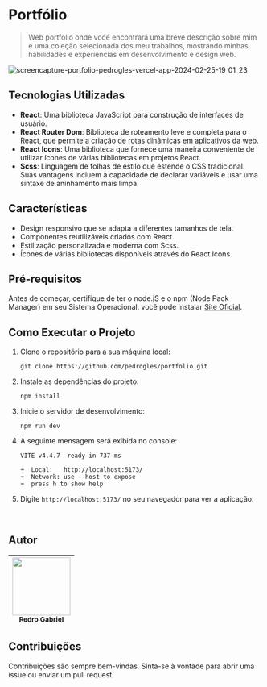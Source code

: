 
# Portfólio

>  Web portfólio onde você encontrará uma breve descrição sobre mim e uma coleção selecionada dos meu trabalhos, mostrando minhas habilidades e experiências em desenvolvimento e design web.

![screencapture-portfolio-pedrogles-vercel-app-2024-02-25-19_01_23](https://github.com/pedrogles/portfolio/assets/76228682/87225d31-d09f-456a-918e-1e95750fee11)

## Tecnologias Utilizadas

- **React**: Uma biblioteca JavaScript para construção de interfaces de usuário.
- **React Router Dom**: Biblioteca de roteamento leve e completa para o React, que permite a criação de rotas dinâmicas em aplicativos da web.
- **React Icons**: Uma biblioteca que fornece uma maneira conveniente de utilizar ícones de várias bibliotecas em projetos React.
- **Scss**:  Linguagem de folhas de estilo que estende o CSS tradicional. Suas vantagens incluem a capacidade de declarar variáveis e usar uma sintaxe de aninhamento mais limpa.

## Características

- Design responsivo que se adapta a diferentes tamanhos de tela.
- Componentes reutilizáveis criados com React.
- Estilização personalizada e moderna com Scss.
- Ícones de várias bibliotecas disponíveis através do React Icons.

## Pré-requisitos
Antes de começar, certifique de ter o node.jS e o npm (Node Pack Manager) em seu Sistema Operacional. você pode instalar <a href="https://nodejs.org/en" target="_blank" rel="noopener noreferrer">Site Oficial</a>.

## Como Executar o Projeto

1. Clone o repositório para a sua máquina local:

   ```
   git clone https://github.com/pedrogles/portfolio.git
   ```
   
2. Instale as dependências do projeto:
   
   ```
   npm install
   ```
   
3. Inicie o servidor de desenvolvimento: <br>

   ```
   npm run dev
   ```
    
4. A seguinte mensagem será exibida no console: 

   ```
   VITE v4.4.7  ready in 737 ms

   ➜  Local:   http://localhost:5173/
   ➜  Network: use --host to expose
   ➜  press h to show help
   ```
   
5. Digite `http://localhost:5173/` no seu navegador para ver a aplicação.

<br>

## Autor
| [<img loading="lazy" src="https://avatars.githubusercontent.com/u/76228682?s=400&u=aaf31f62d04947559642f8f8e2d166faf39d5d86&v=4" width=115><br><sub>Pedro Gabriel</sub>](https://github.com/pedrogles) | 
| :---: | 

## Contribuições

Contribuições são sempre bem-vindas. Sinta-se à vontade para abrir uma issue ou enviar um pull request.

